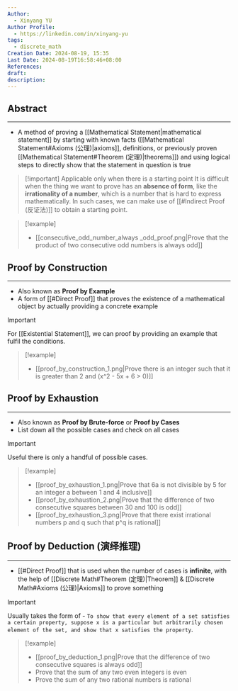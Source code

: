 ```yaml
---
Author:
  - Xinyang YU
Author Profile:
  - https://linkedin.com/in/xinyang-yu
tags:
  - discrete_math
Creation Date: 2024-08-19, 15:35
Last Date: 2024-08-19T16:58:46+08:00
References: 
draft: 
description: 
---
```

## Abstract
---
- A method of proving a [[Mathematical Statement|mathematical statement]] by starting with known facts ([[Mathematical Statement#Axioms (公理)|axioms]], definitions, or previously proven [[Mathematical Statement#Theorem (定理)|theorems]]) and using logical steps to directly show that the statement in question is true


>[!important] Applicable only when there is a starting point
> It is difficult when the thing we want to prove has an **absence of form**, like the **irrationality of a number**, which is a number that is hard to express mathematically. In such cases, we can make use of [[#Indirect Proof (反证法)]] to obtain a starting point.

>[!example]
> - [[consecutive_odd_number_always _odd_proof.png|Prove that the product of two consecutive odd numbers is always odd]]

## Proof by Construction
---
- Also known as **Proof by Example**
- A form of [[#Direct Proof]] that proves the existence of a mathematical object by actually providing a concrete example

>[!important]
> For [[Existential Statement]], we can proof by providing an example that fulfil the conditions.

>[!example]
> - [[proof_by_construction_1.png|Prove there is an integer such that it is greater than 2 and (x^2 - 5x + 6 > 0)]]

## Proof by Exhaustion
---
- Also known as **Proof by Brute-force** or **Proof by Cases**
- List down all the possible cases and check on all cases

>[!important]
> Useful there is only a handful of possible cases.

>[!example]
> - [[proof_by_exhaustion_1.png|Prove that 6a is not divisible by 5 for an integer a between 1 and 4 inclusive]]
> - [[proof_by_exhaustion_2.png|Prove that the difference of two consecutive squares between 30 and 100 is odd]]
> - [[proof_by_exhaustion_3.png|Prove that there exist irrational numbers p and q such that p^q is rational]]



## Proof by Deduction (演绎推理)
---
- [[#Direct Proof]] that is used when the number of cases is **infinite**, with the help of [[Discrete Math#Theorem (定理)|Theorem]] & [[Discrete Math#Axioms (公理)|Axioms]] to prove something

>[!important]
> Usually takes the form of - `To show that every element of a set satisfies a certain property, suppose x is a particular but arbitrarily chosen element of the set, and show that x satisfies the property`.

>[!example]
> - [[proof_by_deduction_1.png|Prove that the difference of two consecutive squares is always odd]]
> - Prove that the sum of any two even integers is even
> - Prove the sum of any two rational numbers is rational
